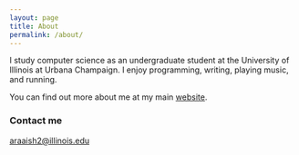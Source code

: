 ```yaml
---
layout: page
title: About
permalink: /about/
---
```


I study computer science as an undergraduate student at the University of Illinois at Urbana Champaign. I enjoy programming, writing, playing music, and running.


You can find out more about me at my main [website](araaishpaul.com).

### Contact me

[araaish2@illinois.edu](mailto:araaish2@illinois.edu)
